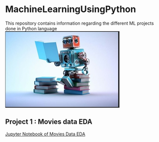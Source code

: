 # MachineLearningUsingPython
This repository contains information regarding the different ML projects done in Python language
![image.png](tt/ProfilePic2.jpg)

## Project 1 : Movies data EDA

[Jupyter Notebook of Movies Data EDA](./Movies_EDA_Project.ipynb)
